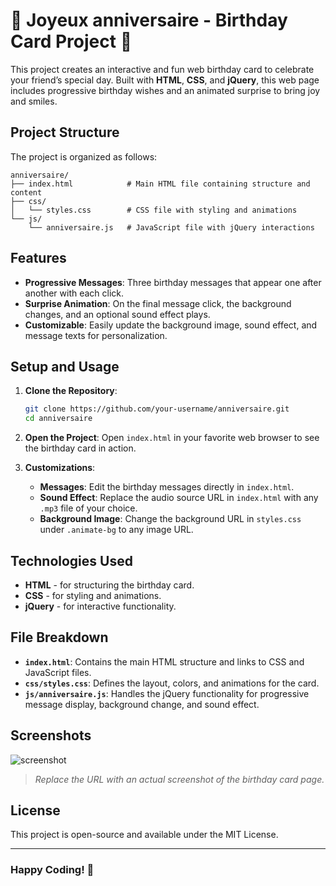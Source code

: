 # 🎉 Joyeux anniversaire - Birthday Card Project 🎉

This project creates an interactive and fun web birthday card to celebrate your friend’s special day. Built with **HTML**, **CSS**, and **jQuery**, this web page includes progressive birthday wishes and an animated surprise to bring joy and smiles. 

## Project Structure

The project is organized as follows:
```
anniversaire/
├── index.html            # Main HTML file containing structure and content
├── css/
│   └── styles.css        # CSS file with styling and animations
└── js/
    └── anniversaire.js   # JavaScript file with jQuery interactions
```

## Features

- **Progressive Messages**: Three birthday messages that appear one after another with each click.
- **Surprise Animation**: On the final message click, the background changes, and an optional sound effect plays.
- **Customizable**: Easily update the background image, sound effect, and message texts for personalization.

## Setup and Usage

1. **Clone the Repository**:
   ```bash
   git clone https://github.com/your-username/anniversaire.git
   cd anniversaire
   ```

2. **Open the Project**:
   Open `index.html` in your favorite web browser to see the birthday card in action.

3. **Customizations**:
   - **Messages**: Edit the birthday messages directly in `index.html`.
   - **Sound Effect**: Replace the audio source URL in `index.html` with any `.mp3` file of your choice.
   - **Background Image**: Change the background URL in `styles.css` under `.animate-bg` to any image URL.

## Technologies Used

- **HTML** - for structuring the birthday card.
- **CSS** - for styling and animations.
- **jQuery** - for interactive functionality.

## File Breakdown

- **`index.html`**: Contains the main HTML structure and links to CSS and JavaScript files.
- **`css/styles.css`**: Defines the layout, colors, and animations for the card.
- **`js/anniversaire.js`**: Handles the jQuery functionality for progressive message display, background change, and sound effect.

## Screenshots

![screenshot](https://example.com/screenshot.png)

> *Replace the URL with an actual screenshot of the birthday card page.*

## License

This project is open-source and available under the MIT License.

---

### Happy Coding! 🥳
